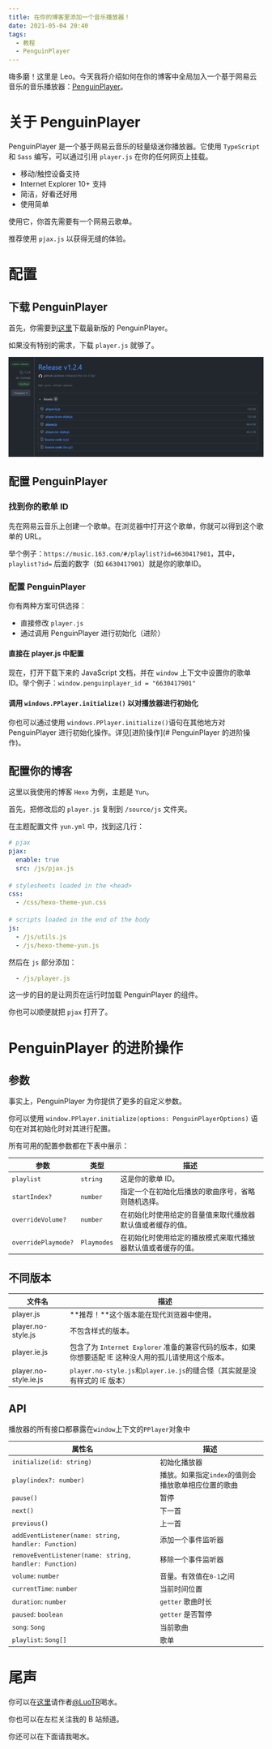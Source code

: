 ```yaml
---
title: 在你的博客里添加一个音乐播放器！
date: 2021-05-04 20:40
tags:
  - 教程
  - PenguinPlayer
---
```




嗨多磨！这里是 Leo。今天我将介绍如何在你的博客中全局加入一个基于网易云音乐的音乐播放器：[PenguinPlayer](https://github.com/M4TEC/PenguinPlayer)。

# 关于 PenguinPlayer

PenguinPlayer 是一个基于网易云音乐的轻量级迷你播放器。它使用 `TypeScript` 和 `Sass` 编写，可以通过引用 `player.js` 在你的任何网页上挂载。

- 移动/触控设备支持
- Internet Explorer 10+ 支持
- 简洁，好看还好用
- 使用简单

使用它，你首先需要有一个网易云歌单。

推荐使用 `pjax.js` 以获得无缝的体验。

# 配置

## 下载 PenguinPlayer

首先，你需要到[这里](https://github.com/M4TEC/PenguinPlayer/releases)下载最新版的 PenguinPlayer。

如果没有特别的需求，下载 `player.js` 就够了。

![image-20210504205539939](/img/image-20210504205539939.png)

## 配置 PenguinPlayer

### 找到你的歌单 ID

先在网易云音乐上创建一个歌单。在浏览器中打开这个歌单，你就可以得到这个歌单的 URL。

举个例子：`https://music.163.com/#/playlist?id=6630417901`，其中，`playlist?id=` 后面的数字（如 `6630417901`）就是你的歌单ID。

### 配置 PenguinPlayer

你有两种方案可供选择：

- 直接修改 `player.js`
- 通过调用 PenguinPlayer 进行初始化（进阶）

#### 直接在 player.js 中配置

现在，打开下载下来的 JavaScript 文档，并在 `window` 上下文中设置你的歌单 ID。举个例子：`window.penguinplayer_id = "6630417901"`

#### 调用 `windows.PPlayer.initialize()` 以对播放器进行初始化

你也可以通过使用 `windows.PPlayer.initialize()`语句在其他地方对 PenguinPlayer 进行初始化操作。详见[进阶操作](# PenguinPlayer 的进阶操作)。

## 配置你的博客

这里以我使用的博客 `Hexo` 为例，主题是 `Yun`。

首先，把修改后的 `player.js` 复制到 `/source/js` 文件夹。

在主题配置文件 `yun.yml` 中，找到这几行：

```yaml
# pjax
pjax:
  enable: true
  src: /js/pjax.js

# stylesheets loaded in the <head>
css:
  - /css/hexo-theme-yun.css

# scripts loaded in the end of the body
js:
  - /js/utils.js
  - /js/hexo-theme-yun.js
```

然后在 `js` 部分添加：

```yaml
  - /js/player.js
```

这一步的目的是让网页在运行时加载 PenguinPlayer 的组件。

你也可以顺便就把 `pjax` 打开了。

# PenguinPlayer 的进阶操作

## 参数

事实上，PenguinPlayer 为你提供了更多的自定义参数。

你可以使用 `window.PPlayer.initialize(options: PenguinPlayerOptions)` 语句在对其初始化时对其进行配置。

所有可用的配置参数都在下表中展示：

| 参数                | 类型        | 描述                                                         |
| ------------------- | ----------- | ------------------------------------------------------------ |
| `playlist`          | `string`    | 这是你的歌单 ID。                                            |
| `startIndex?`       | `number`    | 指定一个在初始化后播放的歌曲序号，省略则随机选择。           |
| `overrideVolume?`   | `number`    | 在初始化时使用给定的音量值来取代播放器默认值或者缓存的值。   |
| `overridePlaymode?` | `Playmodes` | 在初始化时使用给定的播放模式来取代播放器默认值或者缓存的值。 |

## 不同版本

| 文件名                | 描述                                                         |
| --------------------- | ------------------------------------------------------------ |
| player.js             | **推荐！**这个版本能在现代浏览器中使用。                     |
| player.no-style.js    | 不包含样式的版本。                                           |
| player.ie.js          | 包含了为 `Internet Explorer` 准备的兼容代码的版本，如果你想要适配 IE 这种没人用的孤儿请使用这个版本。 |
| player.no-style.ie.js | `player.no-style.js`和`player.ie.js`的缝合怪（其实就是没有样式的 IE 版本） |

## API

播放器的所有接口都暴露在`window`上下文的`PPlayer`对象中

| 属性名                                                 | 描述                                                |
| ------------------------------------------------------ | --------------------------------------------------- |
| `initialize(id: string)`                               | 初始化播放器                                        |
| `play(index?: number)`                                 | 播放。如果指定`index`的值则会播放歌单相应位置的歌曲 |
| `pause()`                                              | 暂停                                                |
| `next()`                                               | 下一首                                              |
| `previous()`                                           | 上一首                                              |
| `addEventListener(name: string, handler: Function)`    | 添加一个事件监听器                                  |
| `removeEventListener(name: string, handler: Function)` | 移除一个事件监听器                                  |
| `volume`: `number`                                     | 音量。有效值在`0-1`之间                             |
| `currentTime`: `number`                                | 当前时间位置                                        |
| `duration`: `number`                                   | `getter` 歌曲时长                                   |
| `paused`: `boolean`                                    | `getter` 是否暂停                                   |
| `song`: `Song`                                         | 当前歌曲                                            |
| `playlist`: `Song[]`                                   | 歌单                                                |

# 尾声

你可以在[这里](http://afdian.net/@TenmaHiltonWhat)请作者[@LuoTR](https://github.com/luotr)喝水。

你也可以在左栏关注我的 B 站频道。

你还可以在下面请我喝水。